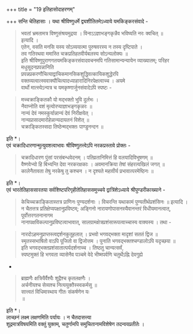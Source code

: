 +++
title = "19 इतिहासोदाहरणम्"

+++
सन्ति चेतिहासाः । यथा श्रीविष्णुधर्मे द्व्यशीतितमेऽध्याये यमकिङ्करसंवादे -  

> भवतां भ्रमतामत्र विष्णुसंश्रयमुद्रया । विनाऽऽज्ञाभङ्गकृन्नैव भविष्यति नरः क्वचित् ॥  
इत्यादि ।  
एतेन, 
> वसति मनसि यस्य सोऽव्ययात्मा पुरुषवरस्य न तस्य दृष्टिपाते ।  
तव गतिरथवा ममास्ति चक्रप्रतिहतवीर्यबलस्य सोऽन्यलोक्यः ॥  
इति श्रीविष्णुपुराणगतयमकिङ्करसंवादवचनमपि गतिसामान्यन्यायेन व्याख्यातम्; 
> परिहर मधुसूदनप्रपन्नानिति  
प्रपन्नप्रकरणौचित्याद्वाचिकमानसिकशुद्धिवत्कायिकशुद्धेरपि वक्तव्यत्वात्स्ववाक्यौचित्यादध्याहारादिनिरपेक्षत्वाच्च । अयमे  
वार्थो मात्स्येऽन्यत्र च यमकृष्णार्जुनसंवादेऽपि स्पष्टः -  

> मच्चक्राङ्कितकौ यो मद्भक्तो भुवि दुर्लभः ।  
नैवाप्नोति वशं मृत्योरप्याज्ञाभङ्गकृन्नरः ॥  
नान्यं देवं नमस्कुर्यान्नान्यं देवं निरीक्षयेत् ।  
नान्यप्रासादमारोहेन्नान्यदायतनं विशेत् ॥  
चक्राङ्कितस्सदा तिष्ठेन्मद्भक्तः पाण्डुनन्दन ॥

इति *।  
एवं चक्रादिधारणान्मुत्युवशत्वाभावः श्रीविष्णुतत्त्वेऽपि नरकप्रस्तावे प्रोक्तः -  

> चक्रादिधारण पुंसां परसंबन्धवेदनम् । पतिव्रतानिमित्तं हि वलयादिविभूषणम् ॥  
वैष्णवेभ्यो हि बिभ्यन्ति देवा नरकरक्षकाः । अवमानक्रिया तेषां संहरत्यखिलं जगत् ॥  
कालेनैतावता तेषु नरकेषु तु कश्चन । न दृश्यते महावीर्य प्रभावात्परमेष्ठिनः ॥

इति *।  
एवं भारतेतिहाससारतया सर्वशिष्टपरिगृहीतेतिहाससमुच्चये द्वात्रिंशेऽध्याये श्रीपुण्डरीकाख्याने -  

> केचिच्चक्राङ्कितास्तत्र प्राणिनः पुण्यदर्शनाः । विचरन्ति यथाकामं पुण्यतीर्थप्रशंसिनः ॥ इत्यादि ।  
न चैतत्तत्र प्रतिक्षेप्यपक्षानुप्रविष्टम्; अङ्गिनो नारायणोपासनस्यैवानन्तरं विधीयमानत्वात्, पूर्वोत्तरगतनानागम  
नानापक्षविकल्पानुप्रविष्टत्वाभावात्, सालग्रामक्षेत्रप्रशंसारूपत्वाच्चास्य वाक्यस्य । तथा -  

> नारदोऽहमनुप्राप्तस्त्वद्दर्शनकुतूहलात् । प्रभवो भगवद्भक्ता मादृशां सततं द्विज ॥  
स्मृतस्सभाषितो वाऽपि पूजितो वा द्विजोत्तम । पुनाति भगवद्भक्तश्चण्डालोऽपि यदृच्छया ॥  
इति भगवद्भक्तप्रशंसातात्पर्यदर्शनाच्च । तिष्ठतु चान्यत्सर्वं,  
स्पष्टमुक्तं हि भगवता व्यासेनैव पञ्चमे वेदे भीष्मपर्वणि चतुर्थेऽह्नि देवगुह्ये  
-  

> ब्राह्मणैः क्षत्रियैर्वैश्यैः शूद्रैश्च कृतलक्षणैः ।  
अर्चनीयश्च सेव्यश्च नित्ययुक्तैस्स्वकर्मसु ॥  
सात्त्वतं विधिमास्थाय गीतः संकर्षणेन यः  
॥

इति *।  
लाच्छनं लक्ष्म लक्षणमिति पर्यायः । न चैतदासत्त्या  
शूद्रमात्रविषयमिति वक्तुं युक्तम्, चतुर्णामपि समुचितानामविशेषेण तदन्वयप्रतीतेः ।